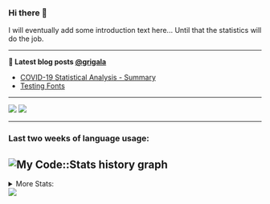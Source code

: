 ### Hi there 👋

I will eventually add some introduction text here... Until that the statistics will do the job. 

<!--
**grigala/grigala** is a ✨ _special_ ✨ repository because its `README.md` (this file) appears on your GitHub profile.

Here are some ideas to get you started:

- 🔭 I’m currently working on ...
- 🌱 I’m currently learning ...
- 👯 I’m looking to collaborate on ...
- 🤔 I’m looking for help with ...
- 💬 Ask me about ...
- 📫 How to reach me: ...
- 😄 Pronouns: ...
- ⚡ Fun fact: ...
-->

---

**📕 Latest blog posts [@grigala](https://grigala.github.io/blog/)**
<!-- BLOG-POST-LIST:START -->
- [COVID-19 Statistical Analysis - Summary](https://grigala.github.io/posts/2020/03/covid-19/)
- [Testing Fonts](https://grigala.github.io/posts/2019/12/testing-fonts/)
<!-- BLOG-POST-LIST:END -->

 ---
 
![](https://grigala-stats.vercel.app/api?username=grigala&count_private=true&show_icons=true&line_height=21&title_color=009930&icon_color=009930) ![](https://grigala-stats.vercel.app/api/top-langs/?username=grigala&layout=compact&title_color=009930)

<!-- images are not the same line
<p align = "center">
    <img src="https://github-readme-stats.vercel.app/api?username=grigala&count_private=true&show_icons=true&theme=dark&line_height=33" width="48%">
    <img src="https://github-readme-stats.vercel.app/api/top-langs/?username=grigala&layout=compact&theme=dark" width="48%">
</p> -->

---
### Last two weeks of language usage:

![My Code::Stats history graph](https://codestats-readme.wegfan.cn/history-graph/grigala)
---
<details>
<summary> More Stats: </summary>
  
<!--START_SECTION:waka-->
📊 **This Week I Spent My Time On** 

```text
⌚︎ Time Zone: Europe/Zurich

💬 Programming Languages: 
Java                     10 hrs 33 mins      ████████████░░░░░░░░░░░░░   51.28% 
C++                      2 hrs 3 mins        ██░░░░░░░░░░░░░░░░░░░░░░░   10.01% 
TeX                      1 hr 47 mins        ██░░░░░░░░░░░░░░░░░░░░░░░   8.68% 
XML                      1 hr 21 mins        █░░░░░░░░░░░░░░░░░░░░░░░░   6.58% 
Groovy                   1 hr 18 mins        █░░░░░░░░░░░░░░░░░░░░░░░░   6.35%

🔥 Editors: 
IntelliJ                 15 hrs 19 mins      ██████████████████░░░░░░░   74.44% 
CLion                    4 hrs 34 mins       █████░░░░░░░░░░░░░░░░░░░░   22.22% 
Vim                      25 mins             ░░░░░░░░░░░░░░░░░░░░░░░░░   2.06% 
PyCharm                  8 mins              ░░░░░░░░░░░░░░░░░░░░░░░░░   0.7% 
VS Code                  7 mins              ░░░░░░░░░░░░░░░░░░░░░░░░░   0.58%

💻 Operating System: 
Windows                  13 hrs 31 mins      ████████████████░░░░░░░░░   65.66% 
Mac                      5 hrs 45 mins       ███████░░░░░░░░░░░░░░░░░░   27.98% 
Linux                    1 hr 18 mins        █░░░░░░░░░░░░░░░░░░░░░░░░   6.36%

```

**I Mostly Code in Java** 

```text
Java                     6 repos             ████░░░░░░░░░░░░░░░░░░░░░   18.75% 
C++                      3 repos             ██░░░░░░░░░░░░░░░░░░░░░░░   9.38% 
Scala                    3 repos             ██░░░░░░░░░░░░░░░░░░░░░░░   9.38% 
Dart                     3 repos             ██░░░░░░░░░░░░░░░░░░░░░░░   9.38% 
Python                   2 repos             █░░░░░░░░░░░░░░░░░░░░░░░░   6.25%

```



<!--END_SECTION:waka-->

![My Code::Stats history graph](https://codestats-readme.wegfan.cn/history-graph/grigala)
---
</details>

<img src="https://komarev.com/ghpvc/?username=grigala&color=009930"/>

<!-- an additional pinned repositiroes -->
<!-- ![ReadMe Card](https://grigala-stats.vercel.app/api/pin/?username=grigala&repo=3DMMDepthFitting&title_color=008800) -->
